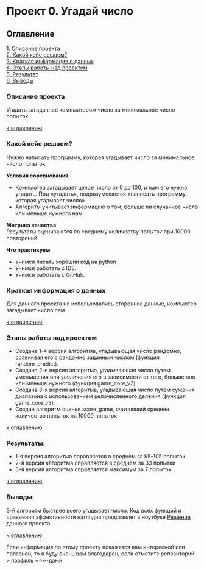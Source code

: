 # Проект 0. Угадай число

## Оглавление  
[1. Описание проекта](#описание-проекта)  
[2. Какой кейс решаем?](#какой-кейс-решаем)  
[3. Краткая информация о данных](#краткая-информация-о-данных)  
[4. Этапы работы над проектом](#этапы-работы-над-проектом)  
[5. Результат](#результаты)    
[6. Выводы](#выводы) 

### Описание проекта    
Угадать загаданное компьютером число за минимальное число попыток.

[к оглавлению](#оглавление)


### Какой кейс решаем?    
Нужно написать программу, которая угадывает число за минимальное число попыток

**Условия соревнования:**  
- Компьютер загадывает целое число от 0 до 100, и нам его нужно угадать. Под «угадать», подразумевается «написать программу, которая угадывает число».
- Алгоритм учитывает информацию о том, больше ли случайное число или меньше нужного нам.

**Метрика качества**     
Результаты оцениваются по среднему количеству попыток при 10000 повторений

**Что практикуем**     
* Учимся писать хороший код на python
* Учимся работать с IDE.
* Учимся работать с GitHub.


### Краткая информация о данных
Для данного проекта не использовались сторонние данные, компьютер загадывает число сам
  
[к оглавлению](#оглавление)


### Этапы работы над проектом  
* Создана 1-я версия алгоритма, угадывающая число рандомно, сравнивая его с рандомно заданным числом (функция random_predict).
* Создана 2-я версия алгоритма, угадывающая число путем уменьшения или увеличения его в зависимости от того, больше оно или меньше нужного (функция game_core_v2).
* Создана 3-я версия алгоритма, угадывающая число путем сужения диапазона с использованием целочисленного деления (функция game_core_v3).
* Создан алгоритм оценки score_game, считающий среднее количество попыток на 10000 попыток

[к оглавлению](#оглавление)


### Результаты:  
* 1-я версия алгоритма справляется в среднем за 95-105 попыток
* 2-я версия алгоритма справляется в среднем за 33 попытки
* 3-я версия алгоритма справляется максимум за 7 попыток

[к оглавлению](#оглавление)


### Выводы:  
3-й алгоритм быстрее всего угадывает число. 
Код всех функций и сравнения эффективности наглядно представлет в ноутбуке [Решение](https://github.com/fliegerin/Data_science-SF/blob/main/Guess_number_game/%D0%A0%D0%B5%D1%88%D0%B5%D0%BD%D0%B8%D0%B5.ipynb) данного проекта. 

[к оглавлению](#оглавление)


Если информация по этому проекту покажется вам интересной или полезной, то я буду очень вам благодарен, если отметите репозиторий и профиль ⭐️⭐️⭐️-дами